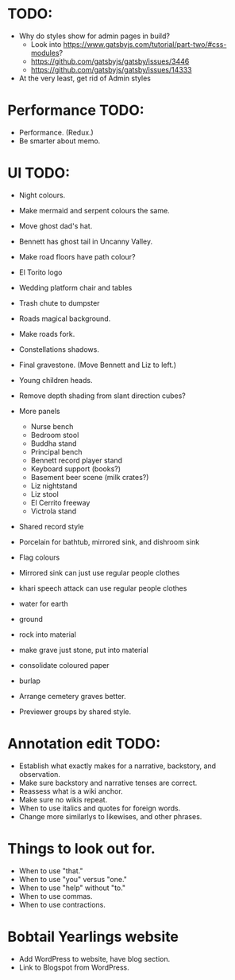 # TODO:
* Why do styles show for admin pages in build?
    * Look into https://www.gatsbyjs.com/tutorial/part-two/#css-modules?
    * https://github.com/gatsbyjs/gatsby/issues/3446
    * https://github.com/gatsbyjs/gatsby/issues/14333
* At the very least, get rid of Admin styles

# Performance TODO:
* Performance. (Redux.)
* Be smarter about memo.

# UI TODO:
* Night colours.
* Make mermaid and serpent colours the same.
* Move ghost dad's hat.
* Bennett has ghost tail in Uncanny Valley.
* Make road floors have path colour?
* El Torito logo
* Wedding platform chair and tables
* Trash chute to dumpster
* Roads magical background.
* Make roads fork.
* Constellations shadows.
* Final gravestone. (Move Bennett and Liz to left.)
* Young children heads.
* Remove depth shading from slant direction cubes?
* More panels
    * Nurse bench
    * Bedroom stool
    * Buddha stand
    * Principal bench
    * Bennett record player stand
    * Keyboard support (books?)
    * Basement beer scene (milk crates?)
    * Liz nightstand
    * Liz stool
    * El Cerrito freeway
    * Victrola stand

* Shared record style
* Porcelain for bathtub, mirrored sink, and dishroom sink
* Flag colours
* Mirrored sink can just use regular people clothes
* khari speech attack can use regular people clothes
* water for earth
* ground
* rock into material
* make grave just stone, put into material
* consolidate coloured paper
* burlap
* Arrange cemetery graves better.
* Previewer groups by shared style.

# Annotation edit TODO:
* Establish what exactly makes for a narrative, backstory, and observation.
* Make sure backstory and narrative tenses are correct.
* Reassess what is a wiki anchor.
* Make sure no wikis repeat.
* When to use italics and quotes for foreign words.
* Change more similarlys to likewises, and other phrases.

# Things to look out for.
* When to use "that."
* When to use "you" versus "one."
* When to use "help" without "to."
* When to use commas.
* When to use contractions.

# Bobtail Yearlings website
* Add WordPress to website, have blog section.
* Link to Blogspot from WordPress.
